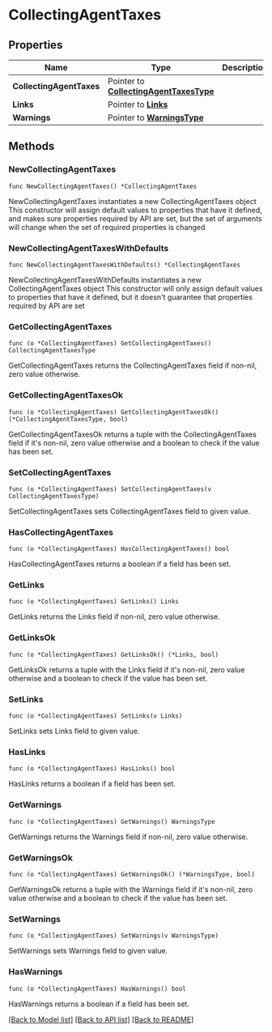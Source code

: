# CollectingAgentTaxes

## Properties

Name | Type | Description | Notes
------------ | ------------- | ------------- | -------------
**CollectingAgentTaxes** | Pointer to [**CollectingAgentTaxesType**](CollectingAgentTaxesType.md) |  | [optional] 
**Links** | Pointer to [**Links**](Links.md) |  | [optional] 
**Warnings** | Pointer to [**WarningsType**](WarningsType.md) |  | [optional] 

## Methods

### NewCollectingAgentTaxes

`func NewCollectingAgentTaxes() *CollectingAgentTaxes`

NewCollectingAgentTaxes instantiates a new CollectingAgentTaxes object
This constructor will assign default values to properties that have it defined,
and makes sure properties required by API are set, but the set of arguments
will change when the set of required properties is changed

### NewCollectingAgentTaxesWithDefaults

`func NewCollectingAgentTaxesWithDefaults() *CollectingAgentTaxes`

NewCollectingAgentTaxesWithDefaults instantiates a new CollectingAgentTaxes object
This constructor will only assign default values to properties that have it defined,
but it doesn't guarantee that properties required by API are set

### GetCollectingAgentTaxes

`func (o *CollectingAgentTaxes) GetCollectingAgentTaxes() CollectingAgentTaxesType`

GetCollectingAgentTaxes returns the CollectingAgentTaxes field if non-nil, zero value otherwise.

### GetCollectingAgentTaxesOk

`func (o *CollectingAgentTaxes) GetCollectingAgentTaxesOk() (*CollectingAgentTaxesType, bool)`

GetCollectingAgentTaxesOk returns a tuple with the CollectingAgentTaxes field if it's non-nil, zero value otherwise
and a boolean to check if the value has been set.

### SetCollectingAgentTaxes

`func (o *CollectingAgentTaxes) SetCollectingAgentTaxes(v CollectingAgentTaxesType)`

SetCollectingAgentTaxes sets CollectingAgentTaxes field to given value.

### HasCollectingAgentTaxes

`func (o *CollectingAgentTaxes) HasCollectingAgentTaxes() bool`

HasCollectingAgentTaxes returns a boolean if a field has been set.

### GetLinks

`func (o *CollectingAgentTaxes) GetLinks() Links`

GetLinks returns the Links field if non-nil, zero value otherwise.

### GetLinksOk

`func (o *CollectingAgentTaxes) GetLinksOk() (*Links, bool)`

GetLinksOk returns a tuple with the Links field if it's non-nil, zero value otherwise
and a boolean to check if the value has been set.

### SetLinks

`func (o *CollectingAgentTaxes) SetLinks(v Links)`

SetLinks sets Links field to given value.

### HasLinks

`func (o *CollectingAgentTaxes) HasLinks() bool`

HasLinks returns a boolean if a field has been set.

### GetWarnings

`func (o *CollectingAgentTaxes) GetWarnings() WarningsType`

GetWarnings returns the Warnings field if non-nil, zero value otherwise.

### GetWarningsOk

`func (o *CollectingAgentTaxes) GetWarningsOk() (*WarningsType, bool)`

GetWarningsOk returns a tuple with the Warnings field if it's non-nil, zero value otherwise
and a boolean to check if the value has been set.

### SetWarnings

`func (o *CollectingAgentTaxes) SetWarnings(v WarningsType)`

SetWarnings sets Warnings field to given value.

### HasWarnings

`func (o *CollectingAgentTaxes) HasWarnings() bool`

HasWarnings returns a boolean if a field has been set.


[[Back to Model list]](../README.md#documentation-for-models) [[Back to API list]](../README.md#documentation-for-api-endpoints) [[Back to README]](../README.md)


